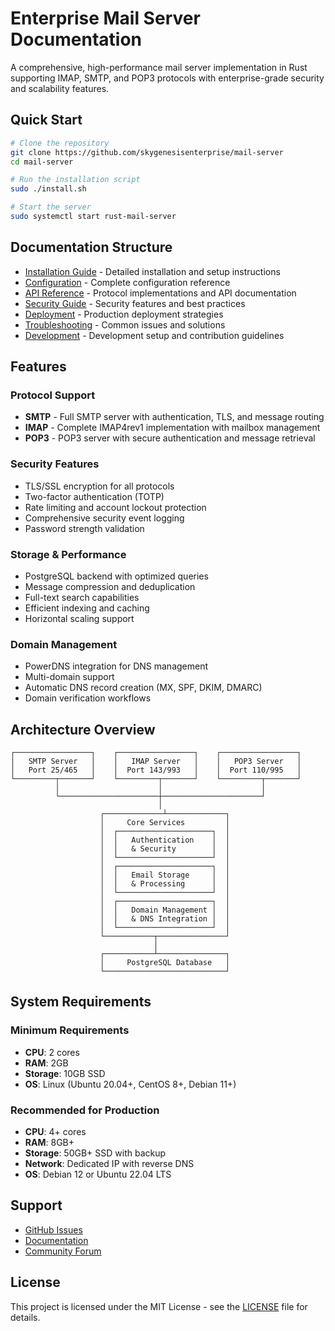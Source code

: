# Enterprise Mail Server Documentation

A comprehensive, high-performance mail server implementation in Rust supporting IMAP, SMTP, and POP3 protocols with enterprise-grade security and scalability features.

## Quick Start

```bash
# Clone the repository
git clone https://github.com/skygenesisenterprise/mail-server
cd mail-server

# Run the installation script
sudo ./install.sh

# Start the server
sudo systemctl start rust-mail-server
```

## Documentation Structure

- [Installation Guide](installation.md) - Detailed installation and setup instructions
- [Configuration](configuration.md) - Complete configuration reference
- [API Reference](api.md) - Protocol implementations and API documentation
- [Security Guide](security.md) - Security features and best practices
- [Deployment](deployment.md) - Production deployment strategies
- [Troubleshooting](troubleshooting.md) - Common issues and solutions
- [Development](development.md) - Development setup and contribution guidelines

## Features

### Protocol Support
- **SMTP** - Full SMTP server with authentication, TLS, and message routing
- **IMAP** - Complete IMAP4rev1 implementation with mailbox management
- **POP3** - POP3 server with secure authentication and message retrieval

### Security Features
- TLS/SSL encryption for all protocols
- Two-factor authentication (TOTP)
- Rate limiting and account lockout protection
- Comprehensive security event logging
- Password strength validation

### Storage & Performance
- PostgreSQL backend with optimized queries
- Message compression and deduplication
- Full-text search capabilities
- Efficient indexing and caching
- Horizontal scaling support

### Domain Management
- PowerDNS integration for DNS management
- Multi-domain support
- Automatic DNS record creation (MX, SPF, DKIM, DMARC)
- Domain verification workflows

## Architecture Overview

```
┌─────────────────┐    ┌─────────────────┐    ┌─────────────────┐
│   SMTP Server   │    │   IMAP Server   │    │   POP3 Server   │
│   Port 25/465   │    │  Port 143/993   │    │  Port 110/995   │
└─────────┬───────┘    └─────────┬───────┘    └─────────┬───────┘
          │                      │                      │
          └──────────────────────┼──────────────────────┘
                                 │
                    ┌─────────────┴─────────────┐
                    │     Core Services         │
                    │  ┌─────────────────────┐  │
                    │  │   Authentication    │  │
                    │  │   & Security        │  │
                    │  └─────────────────────┘  │
                    │  ┌─────────────────────┐  │
                    │  │   Email Storage     │  │
                    │  │   & Processing      │  │
                    │  └─────────────────────┘  │
                    │  ┌─────────────────────┐  │
                    │  │   Domain Management │  │
                    │  │   & DNS Integration │  │
                    │  └─────────────────────┘  │
                    └───────────┬───────────────┘
                                │
                    ┌───────────┴───────────────┐
                    │     PostgreSQL Database   │
                    └───────────────────────────┘
```

## System Requirements

### Minimum Requirements
- **CPU**: 2 cores
- **RAM**: 2GB
- **Storage**: 10GB SSD
- **OS**: Linux (Ubuntu 20.04+, CentOS 8+, Debian 11+)

### Recommended for Production
- **CPU**: 4+ cores
- **RAM**: 8GB+
- **Storage**: 50GB+ SSD with backup
- **Network**: Dedicated IP with reverse DNS
- **OS**: Debian 12 or Ubuntu 22.04 LTS

## Support

- [GitHub Issues](https://github.com/skygenesisenterprise/mail-server/issues)
- [Documentation](https://docs.skygenesisenterprise.com)
- [Community Forum](https://forum.skygenesisenterprise.com)

## License

This project is licensed under the MIT License - see the [LICENSE](../LICENSE) file for details.